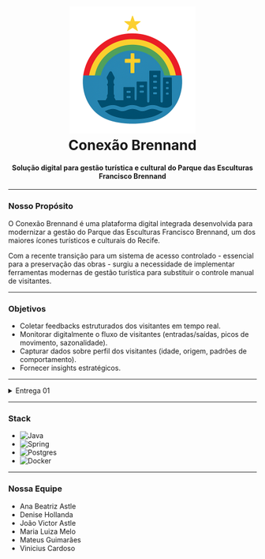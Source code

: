 <h1 align="center">
  <img src="./imgs/logo-conexao-brennand.png" alt="Logo Conexao Brennand" width="256">
  <br>
  Conexão Brennand
  <br>
</h1>

<h4 align="center"> Solução digital para gestão turística e cultural do Parque das Esculturas Francisco Brennand</h4>

___

### Nosso Propósito
O Conexão Brennand é uma plataforma digital integrada desenvolvida para modernizar a gestão do Parque das Esculturas
Francisco Brennand, um dos maiores ícones turísticos e culturais do Recife.

Com a recente transição para um sistema de acesso controlado - essencial para a preservação das obras - surgiu a 
necessidade de implementar ferramentas modernas de gestão turística para substituir o controle manual de visitantes.

___

### Objetivos
- Coletar feedbacks estruturados dos visitantes em tempo real.
- Monitorar digitalmente o fluxo de visitantes (entradas/saídas, picos de movimento, sazonalidade).
- Capturar dados sobre perfil dos visitantes (idade, origem, padrões de comportamento).
- Fornecer insights estratégicos.

___

<details>
    <summary>Entrega 01</summary>
</details>

___

### Stack
- ![Java](https://img.shields.io/badge/java-%23ED8B00.svg?style=for-the-badge&logo=openjdk&logoColor=white)
- ![Spring](https://img.shields.io/badge/spring-%236DB33F.svg?style=for-the-badge&logo=spring&logoColor=white)
- ![Postgres](https://img.shields.io/badge/postgres-%23316192.svg?style=for-the-badge&logo=postgresql&logoColor=white)
- ![Docker](https://img.shields.io/badge/docker-%230db7ed.svg?style=for-the-badge&logo=docker&logoColor=white)

___

### Nossa Equipe
- Ana Beatriz Astle
- Denise Hollanda
- João Victor Astle
- Maria Luiza Melo
- Mateus Guimarães
- Vinicius Cardoso



